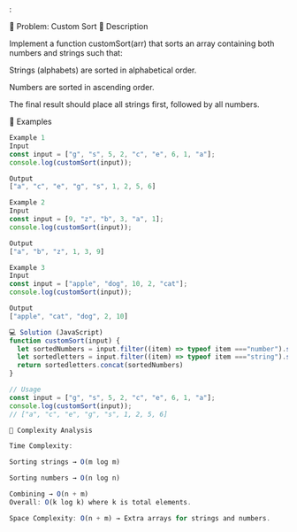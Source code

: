 :

📝 Problem: Custom Sort
📌 Description

Implement a function customSort(arr) that sorts an array containing both numbers and strings such that:

Strings (alphabets) are sorted in alphabetical order.

Numbers are sorted in ascending order.

The final result should place all strings first, followed by all numbers.

🎯 Examples
```javascript
Example 1
Input
const input = ["g", "s", 5, 2, "c", "e", 6, 1, "a"];
console.log(customSort(input));

Output
["a", "c", "e", "g", "s", 1, 2, 5, 6]

Example 2
Input
const input = [9, "z", "b", 3, "a", 1];
console.log(customSort(input));

Output
["a", "b", "z", 1, 3, 9]

Example 3
Input
const input = ["apple", "dog", 10, 2, "cat"];
console.log(customSort(input));

Output
["apple", "cat", "dog", 2, 10]

💻 Solution (JavaScript)
function customSort(input) {
  let sortedNumbers = input.filter((item) => typeof item ==="number").sort((a,b)=>a-b)
  let sortedletters = input.filter((item) => typeof item ==="string").sort()
  return sortedletters.concat(sortedNumbers)
}

// Usage
const input = ["g", "s", 5, 2, "c", "e", 6, 1, "a"];
console.log(customSort(input)); 
// ["a", "c", "e", "g", "s", 1, 2, 5, 6]

🧩 Complexity Analysis

Time Complexity:

Sorting strings → O(m log m)

Sorting numbers → O(n log n)

Combining → O(n + m)
Overall: O(k log k) where k is total elements.

Space Complexity: O(n + m) → Extra arrays for strings and numbers.